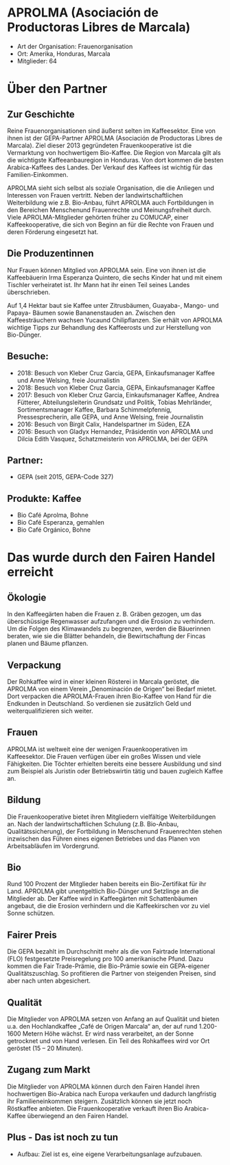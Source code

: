 # APROLMA (Asociación de Productoras Libres de Marcala)
- Art der Organisation: Frauenorganisation
- Ort: Amerika, Honduras, Marcala
- Mitglieder: 64

# Über den Partner
## Zur Geschichte
Reine Frauenorganisationen sind äußerst selten im Kaffeesektor. Eine von ihnen ist
der GEPA-Partner APROLMA (Asociación de Productoras Libres de Marcala). Ziel
dieser 2013 gegründeten Frauenkooperative ist die Vermarktung von
hochwertigem Bio-Kaffee. Die Region von Marcala gilt als die wichtigste
Kaffeeanbauregion in Honduras. Von dort kommen die besten Arabica-Kaffees des
Landes. Der Verkauf des Kaffees ist wichtig für das Familien-Einkommen.

APROLMA sieht sich selbst als soziale Organisation, die die Anliegen und
Interessen von Frauen vertritt. Neben der landwirtschaftlichen Weiterbildung wie
z.B. Bio-Anbau, führt APROLMA auch Fortbildungen in den Bereichen Menschenund
Frauenrechte und Meinungsfreiheit durch. Viele APROLMA-Mitglieder
gehörten früher zu COMUCAP, einer Kaffeekooperative, die sich von Beginn an für
die Rechte von Frauen und deren Förderung eingesetzt hat.

## Die Produzentinnen
Nur Frauen können Mitglied von APROLMA sein. Eine von ihnen ist die
Kaffeebäuerin Irma Esperanza Quintero, die sechs Kinder hat und mit einem
Tischler verheiratet ist. Ihr Mann hat ihr einen Teil seines Landes überschrieben.

Auf 1,4 Hektar baut sie Kaffee unter Zitrusbäumen, Guayaba-, Mango- und Papaya-
Bäumen sowie Bananenstauden an. Zwischen den Kaffeesträuchern wachsen Yucaund
Chilipflanzen. Sie erhält von APROLMA wichtige Tipps zur Behandlung des
Kaffeerosts und zur Herstellung von Bio-Dünger.

## Besuche:
- 2018: Besuch von Kleber Cruz Garcia, GEPA, Einkaufsmanager Kaffee und Anne Welsing, freie Journalistin
- 2018: Besuch von Kleber Cruz Garcia, GEPA, Einkaufsmanager Kaffee
- 2017: Besuch von Kleber Cruz Garcia, Einkaufsmanager Kaffee, Andrea Fütterer, Abteilungsleiterin Grundsatz und Politik, Tobias Mehrländer, Sortimentsmanager
Kaffee, Barbara Schimmelpfennig, Pressesprecherin, alle GEPA, und Anne Welsing, freie Journalistin
- 2016: Besuch von Birgit Calix, Handelspartner im Süden, EZA
- 2016: Besuch von Gladyx Hernandez, Präsidentin von APROLMA und Dilcia Edith Vasquez, Schatzmeisterin von APROLMA, bei der
GEPA

## Partner:
- GEPA (seit 2015, GEPA-Code 327)

## Produkte: Kaffee
- Bio Café Aprolma, Bohne
- Bio Café Esperanza, gemahlen
- Bio Café Orgánico, Bohne

# Das wurde durch den Fairen Handel erreicht
## Ökologie
In den Kaffeegärten haben die Frauen z. B. Gräben
gezogen, um das überschüssige Regenwasser
aufzufangen und die Erosion zu verhindern. Um die
Folgen des Klimawandels zu begrenzen, werden die
Bäuerinnen beraten, wie sie die Blätter behandeln,
die Bewirtschaftung der Fincas planen und Bäume
pflanzen.

## Verpackung
Der Rohkaffee wird in einer kleinen Rösterei in
Marcala geröstet, die APROLMA von einem Verein
„Denominación de Origen“ bei Bedarf mietet. Dort
verpacken die APROLMA-Frauen ihren Bio-Kaffee
von Hand für die Endkunden in Deutschland. So
verdienen sie zusätzlich Geld und weiterqualifizieren
sich weiter.

## Frauen
APROLMA ist weltweit eine der wenigen
Frauenkooperativen im Kaffeesektor. Die Frauen
verfügen über ein großes Wissen und viele
Fähigkeiten. Die Töchter erhielten bereits eine
bessere Ausbildung und sind zum Beispiel als
Juristin oder Betriebswirtin tätig und bauen zugleich
Kaffee an.

## Bildung
Die Frauenkooperative bietet ihren Mitgliedern
vielfältige Weiterbildungen an. Nach der
landwirtschaftlichen Schulung (z.B. Bio-Anbau,
Qualitätssicherung), der Fortbildung in Menschenund
Frauenrechten stehen inzwischen das Führen
eines eigenen Betriebes und das Planen von
Arbeitsabläufen im Vordergrund.

## Bio
Rund 100 Prozent der Mitglieder haben bereits ein
Bio-Zertifikat für ihr Land. APROLMA gibt
unentgeltlich Bio-Dünger und Setzlinge an die
Mitglieder ab. Der Kaffee wird in Kaffeegärten mit
Schattenbäumen angebaut, die die Erosion
verhindern und die Kaffeekirschen vor zu viel Sonne
schützen.

## Fairer Preis
Die GEPA bezahlt im Durchschnitt mehr als die von
Fairtrade International (FLO) festgesetzte
Preisregelung pro 100 amerikanische Pfund. Dazu
kommen die Fair Trade-Prämie, die Bio-Prämie
sowie ein GEPA-eigener Qualitätszuschlag. So
profitieren die Partner von steigenden Preisen, sind
aber nach unten abgesichert.

## Qualität
Die Mitglieder von APROLMA setzen von Anfang an
auf Qualität und bieten u.a. den Hochlandkaffee
„Café de Origen Marcala“ an, der auf rund
1.200-1600 Metern Höhe wächst. Er wird nass
verarbeitet, an der Sonne getrocknet und von Hand
verlesen. Ein Teil des Rohkaffees wird vor Ort
geröstet (15 – 20 Minuten).

## Zugang zum Markt
Die Mitglieder von APROLMA können durch den
Fairen Handel ihren hochwertigen Bio-Arabica nach
Europa verkaufen und dadurch langfristig ihr
Familieneinkommen steigern. Zusätzlich können sie
jetzt noch Röstkaffee anbieten. Die
Frauenkooperative verkauft ihren Bio Arabica-Kaffee
überwiegend an den Fairen Handel.

## Plus - Das ist noch zu tun
- Aufbau: Ziel ist es, eine eigene Verarbeitungsanlage aufzubauen.
